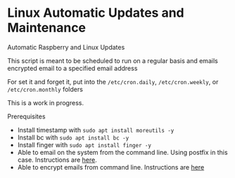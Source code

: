 # Linux Automatic Updates and Maintenance
Automatic Raspberry and Linux Updates

This script is meant to be scheduled to run on a regular basis and emails encrypted email to a specified email address

For set it and forget it, put into the ````/etc/cron.daily````, ````/etc/cron.weekly````, or ````/etc/cron.monthly```` folders

This is a work in progress.


Prerequisites
- Install timestamp with ````sudo apt install moreutils -y````
- Install bc with ````sudo apt install bc -y````
- Install finger with ````sudo apt install finger -y````
- Able to email on the system from the command line.  Using postfix in this case.  Instructions are [here](https://medium.com/codingtown/send-mail-using-postfix-server-bbb08331d39d).
- Able to encrypt emails from command line.  Instructions are [here](https://github.com/vanderblugen/Send-Encrypted-Email-From-Linux)
